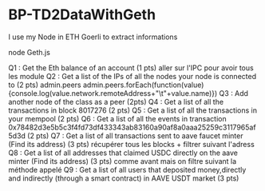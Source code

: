 # BP-TD2DataWithGeth

I use my Node in ETH Goerli to extract informations

node Geth.js

Q1 : Get the Eth balance of an account (1 pts)
aller sur l'IPC pour avoir tous les module
Q2 : Get a list of the IPs of all the nodes your node is connected to (2 pts)
admin.peers
admin.peers.forEach(function(value){console.log(value.network.remoteAddress+"\t"+value.name)})
Q3 : Add another node of the class as a peer (2pts)
Q4 : Get a list of all the transactions in block 8017276 (2 pts)
Q5 : Get a list of all the transactions in your mempool (2 pts)
Q6 : Get a list of all the events in transaction 0x78482d3e5b5c3f4fd73df433343ab83160a90af8a0aaa25259c3117965af5d3d (2 pts)
Q7 : Get a list of all transactions sent to aave faucet minter (Find its address) (3 pts)
récupérer tous les blocks + filtrer suivant l'adress
Q8 : Get a list of all addresses that claimed USDC directly on the aave minter (Find its address) (3 pts)
comme avant mais on filtre suivant la méthode appelé
Q9 : Get a list of all users that deposited money,directly and indirectly (through a smart contract) in AAVE USDT market (3 pts)